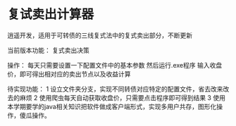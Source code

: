 # 复试卖出计算器
逍遥开发，适用于可转债的三线复式法中的复式卖出部分，不断更新

当前版本功能：
复式卖出决策

操作：
每天只需要设置一下配置文件中的基本参数
然后运行.exe程序
输入收盘价，即可得出相对应的卖出节点以及收益计算

待实现功能：
1 设立文件夹分支，实现不同转债对应特定的配置文件，省去改来改去的麻烦
2 使用爬虫每天自动获取收盘价，只需要点击程序即可得到结果
3 使用本学期要学的java相关知识把软件做成客户端形式，实现多用户共存，图形化操作，傻瓜操作。
